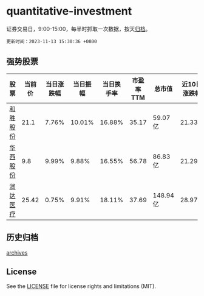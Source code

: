 # quantitative-investment

证券交易日，9:00-15:00，每半时抓取一次数据，按天[归档](archives)。

`更新时间：2023-11-13 15:30:36 +0800`

## 强势股票

|股票|当前价|当日涨跌幅|当日振幅|当日换手率|市盈率TTM|总市值|近10日涨跌幅|
|----|----|----|----|----|----|----|----|
|[和胜股份](https://xueqiu.com/S/SZ002824)|21.1|7.76%|10.01%|16.88%|35.17|59.07亿|21.33%|
|[华西股份](https://xueqiu.com/S/SZ000936)|9.8|9.99%|9.88%|16.55%|56.78|86.83亿|21.29%|
|[润达医疗](https://xueqiu.com/S/SH603108)|25.42|0.75%|9.91%|18.11%|37.69|148.94亿|28.97%|

## 历史归档

[archives](archives)

## License

See the [LICENSE](LICENSE) file for license rights and limitations (MIT).